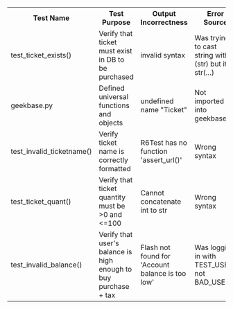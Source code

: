 <table><tbody>
<tr>
    <th>Test Name</th>
    <th>Test Purpose</th>
    <th>Output Incorrectness</th>
    <th>Error Source</th>
    <th>Fix</th>
</tr>

<tr>
    <td>test_ticket_exists()</td>
    <td>Verify that ticket must exist in DB to be purchased</td>
    <td>invalid syntax</td>
    <td>Was trying to cast string with (str) but it's str(...)</td>
    <td>Updated syntax</td>
</tr>

<tr>
    <td>geekbase.py</td>
    <td>Defined universal functions and objects</td>
    <td>undefined name "Ticket"</td>
    <td>Not imported into geekbase.py</td>
    <td>Imported into geekbase.py</td>
</tr>

<tr>
    <td>test_invalid_ticketname()</td>
    <td>Verify ticket name is correctly formatted</td>
    <td>R6Test has no function 'assert_url()'</td>
    <td>Wrong syntax</td>
    <td>changed to .get_current_url() and compared</td>
</tr>

<tr>
    <td>test_ticket_quant()</td>
    <td>Verify that ticket quantity must be >0 and <=100</td>
    <td>Cannot concatenate int to str</td>
    <td>Wrong syntax</td>
    <td>Converted string to int, then back to string</td>
</tr>

<tr>
    <td>test_invalid_balance()</td>
    <td>Verify that user's balance is high enough to buy purchase + tax</td>
    <td>Flash not found for 'Account balance is too low'</td>
    <td>Was logging in with TEST_USER, not BAD_USER</td>
    <td>Mocked logging in with correct user</td>
</tr>

</tbody></table>